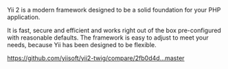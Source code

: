 
Yii 2 is a modern framework designed to be a solid foundation for your PHP application.

It is fast, secure and efficient and works right out of the box pre-configured with reasonable defaults.
The framework is easy to adjust to meet your needs, because Yii has been designed to be flexible.

https://github.com/yiisoft/yii2-twig/compare/2fb0d4d...master
